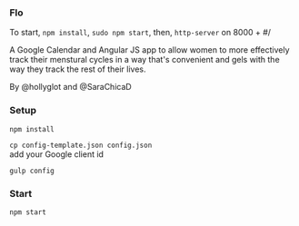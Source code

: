 ### Flo

To start, `npm install`, `sudo npm start`, then, `http-server` on 8000 + #/

A Google Calendar and Angular JS app to allow women to more effectively track their menstural cycles in a way that's convenient and gels with the way they track the rest of their lives.

By @hollyglot and @SaraChicaD

### Setup
```npm install```    

```cp config-template.json config.json```    
add your Google client id    

```gulp config```

### Start
```npm start```
